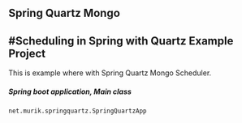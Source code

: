 ## Spring Quartz Mongo

## #Scheduling in Spring with Quartz Example Project
This is example where with Spring Quartz Mongo Scheduler.

##### Spring boot application, Main class

`net.murik.springquartz.SpringQuartzApp`
